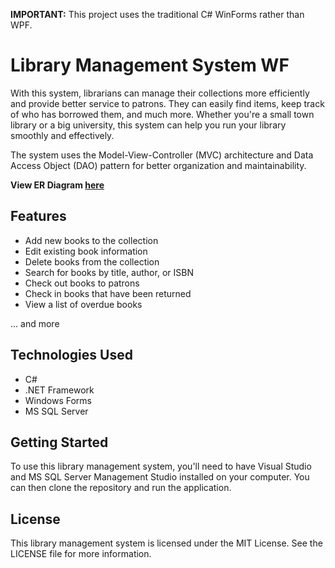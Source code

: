 **IMPORTANT:** This project uses the traditional C# WinForms rather than WPF.

# Library Management System WF
With this system, librarians can manage their collections more efficiently and provide better service to patrons. They can easily find items, keep track of who has borrowed them, and much more. Whether you're a small town library or a big university, this system can help you run your library smoothly and effectively.

The system uses the Model-View-Controller (MVC) architecture and Data Access Object (DAO) pattern for better organization and maintainability.

**View ER Diagram [here](https://miro.com/app/board/uXjVMTqRfmM=/)**

## Features
- Add new books to the collection
- Edit existing book information
- Delete books from the collection
- Search for books by title, author, or ISBN
- Check out books to patrons
- Check in books that have been returned
- View a list of overdue books

... and more

## Technologies Used
- C#
- .NET Framework
- Windows Forms
- MS SQL Server

## Getting Started
To use this library management system, you'll need to have Visual Studio and MS SQL Server Management Studio installed on your computer. You can then clone the repository and run the application.

## License
This library management system is licensed under the MIT License. See the LICENSE file for more information.
